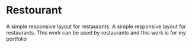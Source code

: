 # Restourant
A simple responsive layout for restaurants.
A simple responsive layout for restaurants. This work can be used by restaurants and this work is for my portfolio
